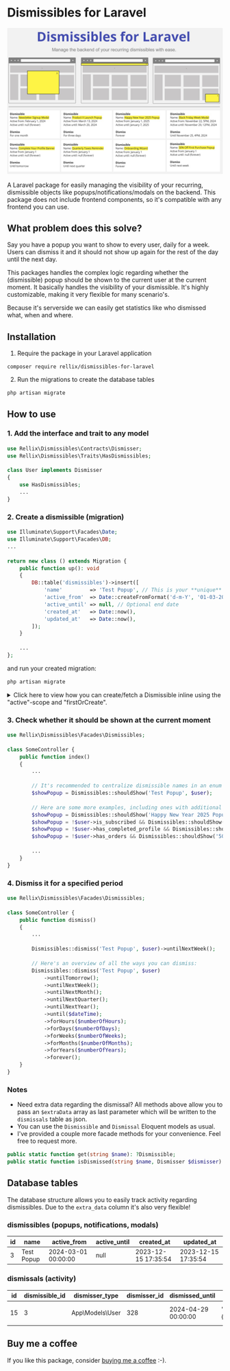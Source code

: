 # Dismissibles for Laravel

![Dismissibles for Laravel](./images/dismissibles-for-laravel.jpg)

A Laravel package for easily managing the visibility of your recurring, dismissible objects like popups/notifications/modals on the backend. This package does not include frontend components, so it's compatible with any frontend you can use.

## What problem does this solve?
Say you have a popup you want to show to every user, daily for a week. Users can dismiss it and it should not show up again for the rest of the day until the next day.

This packages handles the complex logic regarding whether the (dismissible) popup should be shown to the current user at the current moment. It basically handles the visibility of your dismissible. It's highly customizable, making it very flexible for many scenario's.

Because it's serverside we can easily get statistics like who dismissed what, when and where.

## Installation
1. Require the package in your Laravel application
```shell
composer require rellix/dismissibles-for-laravel
```

2. Run the migrations to create the database tables
```shell
php artisan migrate
```

## How to use

### 1. Add the interface and trait to any model
```php
use Rellix\Dismissibles\Contracts\Dismisser;
use Rellix\Dismissibles\Traits\HasDismissibles;

class User implements Dismisser
{
    use HasDismissibles;
    ...
}

```

### 2. Create a dismissible (migration)
```php
use Illuminate\Support\Facades\Date;
use Illuminate\Support\Facades\DB;
...

return new class () extends Migration {
    public function up(): void
    {
        DB::table('dismissibles')->insert([
            'name'         => 'Test Popup', // This is your **unique** identifier
            'active_from'  => Date::createFromFormat('d-m-Y', '01-03-2024'),
            'active_until' => null, // Optional end date
            'created_at'   => Date::now(),
            'updated_at'   => Date::now(),
        ]);
    }
    
    ...
};
```

and run your created migration:
```php
php artisan migrate
```

<details>

<summary>Click here to view how you can create/fetch a Dismissible inline using the "active"-scope and "firstOrCreate".</summary>

```php
Dismissible::active()->firstOrCreate(
    ['name' => 'Test Popup'], 
    [
        'active_from'  => Date::createFromFormat('d-m-Y', '01-03-2024'),
        'active_until' => null,
        'created_at'   => Date::now(),
        'updated_at'   => Date::now(),
    ]
);
```

</details>

### 3. Check whether it should be shown at the current moment
```php
use Rellix\Dismissibles\Facades\Dismissibles;

class SomeController {
    public function index()
    {
        ...
    
        // It's recommended to centralize dismissible names in an enum (or config)
        $showPopup = Dismissibles::shouldShow('Test Popup', $user);
        
        // Here are some more examples, including ones with additional conditionals:
        $showPopup = Dismissibles::shouldShow('Happy New Year 2025 Popup', $user);
        $showPopup = !$user->is_subscribed && Dismissibles::shouldShow('Newsletter signup modal', $user);
        $showPopup = !$user->has_completed_profile && Dismissibles::shouldShow('Complete your profile notification', $user);
        $showPopup = !$user->has_orders && Dismissibles::shouldShow('50% Off First Purchase Popup', $user);
        
        ...
    }
}
```

### 4. Dismiss it for a specified period
```php
use Rellix\Dismissibles\Facades\Dismissibles;

class SomeController {
    public function dismiss()
    {
        ...
        
        Dismissibles::dismiss('Test Popup', $user)->untilNextWeek();
        
        // Here's an overview of all the ways you can dismiss:
        Dismissibles::dismiss('Test Popup', $user)
            ->untilTomorrow();
            ->untilNextWeek();
            ->untilNextMonth();
            ->untilNextQuarter();
            ->untilNextYear();
            ->until($dateTime);
            ->forHours($numberOfHours);
            ->forDays($numberOfDays);
            ->forWeeks($numberOfWeeks);
            ->forMonths($numberOfMonths);
            ->forYears($numberOfYears);
            ->forever();
    }
}
```

### Notes
- Need extra data regarding the dismissal? All methods above allow you to pass an `$extraData` array as last parameter which will be written to the `dismissals` table as json.
- You can use the `Dismissible` and `Dismissal` Eloquent models as usual.
- I've provided a couple more facade methods for your convenience. Feel free to request more. 
```php
public static function get(string $name): ?Dismissible;
public static function isDismissed(string $name, Dismisser $dismisser): bool;
```

## Database tables
The database structure allows you to easily track activity regarding dismissibles. Due to the `extra_data` column it's also very flexible!

### dismissibles (popups, notifications, modals)
| id | name       | active_from         | active_until | created_at          | updated_at          |
|----|------------|---------------------|--------------|---------------------|---------------------|
| 3  | Test Popup | 2024-03-01 00:00:00 | null         | 2023-12-15 17:35:54 | 2023-12-15 17:35:54 |


### dismissals (activity)
| id | dismissible_id | dismisser_type  | dismisser_id | dismissed_until     | extra_data                   | created_at          | updated_at          |
|----|----------------|-----------------|--------------|---------------------|------------------------------|---------------------|---------------------|
| 15 | 3              | App\Models\User | 328          | 2024-04-29 00:00:00 | "{\"route\":\"home.index\"}" | 2024-04-28 17:35:54 | 2024-04-28 17:35:54 |

## Buy me a coffee
If you like this package, consider [buying me a coffee](https://www.paypal.com/donate/?business=E6QBKXWLXMD92&no_recurring=1&item_name=Buy+me+a+coffee&currency_code=EUR) :-).
